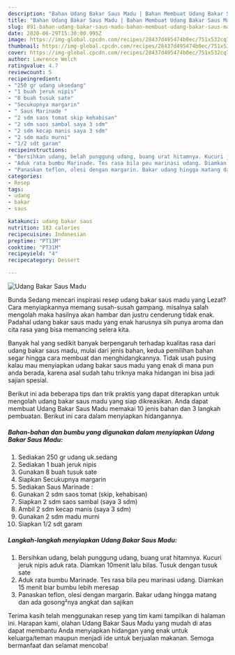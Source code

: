 ```yaml
---
description: "Bahan Udang Bakar Saus Madu | Bahan Membuat Udang Bakar Saus Madu Yang Paling Enak"
title: "Bahan Udang Bakar Saus Madu | Bahan Membuat Udang Bakar Saus Madu Yang Paling Enak"
slug: 891-bahan-udang-bakar-saus-madu-bahan-membuat-udang-bakar-saus-madu-yang-paling-enak
date: 2020-06-29T15:30:00.995Z
image: https://img-global.cpcdn.com/recipes/28437d495474b0ec/751x532cq70/udang-bakar-saus-madu-foto-resep-utama.jpg
thumbnail: https://img-global.cpcdn.com/recipes/28437d495474b0ec/751x532cq70/udang-bakar-saus-madu-foto-resep-utama.jpg
cover: https://img-global.cpcdn.com/recipes/28437d495474b0ec/751x532cq70/udang-bakar-saus-madu-foto-resep-utama.jpg
author: Lawrence Welch
ratingvalue: 4.7
reviewcount: 5
recipeingredient:
- "250 gr udang uksedang"
- "1 buah jeruk nipis"
- "8 buah tusuk sate"
- "Secukupnya margarin"
- " Saus Marinade "
- "2 sdm saos tomat skip kehabisan"
- "2 sdm saos sambal saya 3 sdm"
- "2 sdm kecap manis saya 3 sdm"
- "2 sdm madu murni"
- "1/2 sdt garam"
recipeinstructions:
- "Bersihkan udang, belah punggung udang, buang urat hitamnya. Kucuri jeruk nipis aduk rata. Diamkan 10menit lalu bilas. Tusuk dengan tusuk sate"
- "Aduk rata bumbu Marinade. Tes rasa bila peu marinasi udang. Diamkan 15 menit biar bumbu lebih meresap"
- "Panaskan teflon, olesi dengan margarin. Bakar udang hingga matang dan ada gosong²nya angkat dan sajikan"
categories:
- Resep
tags:
- udang
- bakar
- saus

katakunci: udang bakar saus 
nutrition: 183 calories
recipecuisine: Indonesian
preptime: "PT13M"
cooktime: "PT31M"
recipeyield: "4"
recipecategory: Dessert

---
```



![Udang Bakar Saus Madu](https://img-global.cpcdn.com/recipes/28437d495474b0ec/751x532cq70/udang-bakar-saus-madu-foto-resep-utama.jpg)

Bunda Sedang mencari inspirasi resep udang bakar saus madu yang Lezat? Cara menyiapkannya memang susah-susah gampang. misalnya salah mengolah maka hasilnya akan hambar dan justru cenderung tidak enak. Padahal udang bakar saus madu yang enak harusnya sih punya aroma dan cita rasa yang bisa memancing selera kita.



Banyak hal yang sedikit banyak berpengaruh terhadap kualitas rasa dari udang bakar saus madu, mulai dari jenis bahan, kedua pemilihan bahan segar hingga cara membuat dan menghidangkannya. Tidak usah pusing kalau mau menyiapkan udang bakar saus madu yang enak di mana pun anda berada, karena asal sudah tahu triknya maka hidangan ini bisa jadi sajian spesial.


Berikut ini ada beberapa tips dan trik praktis yang dapat diterapkan untuk mengolah udang bakar saus madu yang siap dikreasikan. Anda dapat membuat Udang Bakar Saus Madu memakai 10 jenis bahan dan 3 langkah pembuatan. Berikut ini cara dalam menyiapkan hidangannya.

<!--inarticleads1-->

##### Bahan-bahan dan bumbu yang digunakan dalam menyiapkan Udang Bakar Saus Madu:

1. Sediakan 250 gr udang uk.sedang
1. Sediakan 1 buah jeruk nipis
1. Gunakan 8 buah tusuk sate
1. Siapkan Secukupnya margarin
1. Sediakan  Saus Marinade :
1. Gunakan 2 sdm saos tomat (skip, kehabisan)
1. Siapkan 2 sdm saos sambal (saya 3 sdm)
1. Ambil 2 sdm kecap manis (saya 3 sdm)
1. Gunakan 2 sdm madu murni
1. Siapkan 1/2 sdt garam




<!--inarticleads2-->

##### Langkah-langkah menyiapkan Udang Bakar Saus Madu:

1. Bersihkan udang, belah punggung udang, buang urat hitamnya. Kucuri jeruk nipis aduk rata. Diamkan 10menit lalu bilas. Tusuk dengan tusuk sate
1. Aduk rata bumbu Marinade. Tes rasa bila peu marinasi udang. Diamkan 15 menit biar bumbu lebih meresap
1. Panaskan teflon, olesi dengan margarin. Bakar udang hingga matang dan ada gosong²nya angkat dan sajikan




Terima kasih telah menggunakan resep yang tim kami tampilkan di halaman ini. Harapan kami, olahan Udang Bakar Saus Madu yang mudah di atas dapat membantu Anda menyiapkan hidangan yang enak untuk keluarga/teman maupun menjadi ide untuk berjualan makanan. Semoga bermanfaat dan selamat mencoba!
